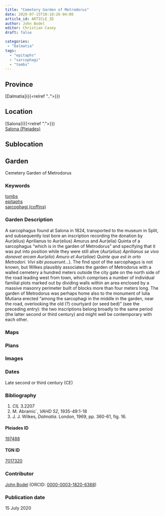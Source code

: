 ```yaml
---
title: "Cemetery Garden of Metrodorus"
date: 2020-07-15T10:10:26-04:00
article_id: ARTICLE_ID
author: John Bodel
editor: Christian Casey
draft: false

categories:
 - "Dalmatia"
tags:
  - "epitaphs"
  - "sarcophagi"
  - "tombs"
---
```


## Province

[Dalmatia]({{<relref "..">}})

<!--### Province Description-->

<!-- DESCRIPTION -->


## Location

[Salona]({{<relref ".">}}) \
[Salona (Pleiades)](https://pleiades.stoa.org/places/197488)

<!--### Location Description-->

<!-- LEAVE THIS BLANK FOR NOW -->

## Sublocation

<!-- 
[AREA WITHIN LOCATION, LIKE “PALATINE HILL”](GEOREFERENCE LINK)
A sublocation is any area larger than an individual garden, but located within a location. I would always try to include a link to a controlled vocabulary here if possible. This ID may well be different from the Garden ID, e.g., Pompeii versus a Garden in one of the houses which has its own Pleiades ID.
-->

<!--### Sublocation Description-->

<!-- DESCRIPTION -->

## Garden

Cemetery Garden of Metrodorus


### Keywords

[tombs](http://vocab.getty.edu/page/aat/300005926) \
[epitaphs](http://vocab.getty.edu/page/aat/300028729) \
[sarcophagi (coffins)](http://vocab.getty.edu/page/aat/300005947)


### Garden Description

A sarcophagus found at Salona in 1824, transported to the museum in Split, and subsequently lost bore an inscription recording the donation by Aur(elius) Aprilianus to Aur(elius) Amurus and Aur(elia) Quinta of a sarcophagus “which is in the garden of Metrodorus” and specifying that it was put into position while they were still alive (*Aur*(*elius*) *Aprilianus se vivo donavet arcam Aur*(*elio*) *Amuro et Aur*(*eliae*) *Quinte que est in orto Metrodori. Vivi sibi posuerunt…*). The find spot of the sarcophagus is not known, but Wilkes plausibly associates the garden of Metrodorus with a walled cemetery a hundred meters outside the city gate on the north side of the road leading west from town, which comprises a number of individual familial plots marked out by dividing walls within an area enclosed by a massive masonry perimeter built of blocks more than four meters long. The garden of Metrodorus was perhaps home also to the monument of Iulia Mutiana erected “among the sarcophagi in the middle in the garden, near the road, overlooking the old (?) courtyard (or seed bed)” (see the preceding entry): the two inscriptions belong broadly to the same period (the latter second or third century) and might well be contemporary with each other. 

### Maps

<!-- 
{{< figure src="../images/image_name.ext" alt="alt_text" title="CAPTION" >}}
-->

### Plans

<!-- 
{{< figure src="IMG_URL" alt="ALT_TEXT" title="CAPTION" >}}
-->

### Images

<!-- 
{{< figure src="../images/image_name.ext" alt="alt_text" title="CAPTION" >}}
-->

### Dates

Late second or third century (CE)

### Bibliography

1. *CIL* 3.2207
2. M. Abramic´, *VAHD 52*, 1935-49:1-18
3. J. J. Wilkes, *Dalmatia*. London, 1969, pp. 360-61, fig. 16.

<!--#### Periodo ID-->

<!-- [PERIODO_ID](https://pleiades.stoa.org/places/PLEIADES_ID) -->

#### Pleiades ID

[197488](https://pleiades.stoa.org/places/197488)

#### TGN ID

[7017320](http://vocab.getty.edu/page/tgn/7017320)

### Contributor

[John Bodel](https://www.brown.edu/academics/history/people/john-bodel) (ORCID: [0000-0003-1820-6368](https://orcid.org/0000-0003-1820-6368))

### Publication date
<!-- Format: dd MONTH_NAME yyyy -->

15 July 2020

<!--### Related articles-->

<!-- Links to other related articles. Leave blank for now -->